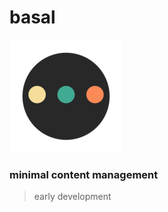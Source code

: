 # basal
![](public/images/icons/apple-touch-icon.png)
### minimal content management
> early development
